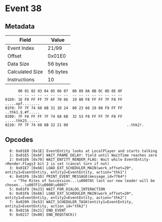 # Event 38

## Metadata

| Field           | Value    |
|-----------------|----------|
| Event Index     | 21/99    |
| Offset          | 0x01E0   |
| Data Size       | 56 bytes |
| Calculated Size | 56 bytes |
| Instructions    | 10       |

```
      00 01 02 03 04 05 06 07  08 09 0A 0B 0C 0D 0E 0F
      -- -- -- -- -- -- -- --  -- -- -- -- -- -- -- --
01E0: 1E F0 FF FF 7F 6F 70 66  19 80 F8 FF FF 7F F8 FF  .....opf........
01F0: FF 7F 74 68 6B 31 1D 24  80 23 66 19 80 F8 FF FF  ..thk1.$.#f.....
0200: 7F F8 FF FF 7F 74 68 6B  32 53 F8 FF FF 7F F8 FF  .....thk2S......
0210: FF 7F 74 68 6B 32 21 00                           ..thk2!.        
```

## Opcodes

```
  0: 0x01E0 [0x1E] EventEntity looks at LocalPlayer and starts talking
  1: 0x01E5 [0x6F] WAIT_FRAME_DELAY: Yield until WaitTime reaches zero
  2: 0x01E6 [0x70] WAIT_ENTITY_RENDER_FLAG: Wait while EventEntity->Render.Flags3 bit 2 is set (cancel turn if not)
  3: 0x01E7 [0x66] LOAD_EXT_SCHEDULER_MAIN(work_offset=20*, entity1=EventEntity, entity2=EventEntity, action="thk1")
  4: 0x01F6 [0x1D] PRINT_EVENT_MESSAGE(message_id=7764*)
    → "The Rites of Succession...\u0007At last our new leader will be chosen...\u007F1\u0000\u0007"
  5: 0x01F9 [0x23] WAIT_FOR_DIALOG_INTERACTION
  6: 0x01FA [0x66] LOAD_EXT_SCHEDULER_MAIN(work_offset=20*, entity1=EventEntity, entity2=EventEntity, action="thk2")
  7: 0x0209 [0x53] WAIT_SCHEDULER_TASK(entity1=EventEntity, entity2=EventEntity, action_id="thk2")
  8: 0x0216 [0x21] END_EVENT
  9: 0x0217 [0x00] END_REQSTACK()
```

